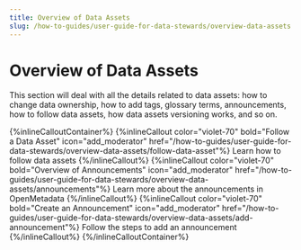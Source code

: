 ```yaml
---
title: Overview of Data Assets
slug: /how-to-guides/user-guide-for-data-stewards/overview-data-assets
---
```


# Overview of Data Assets

This section will deal with all the details related to data assets: how to change data ownership, how to add tags, glossary terms, announcements, how to follow data assets, how data assets versioning works, and so on.

{%inlineCalloutContainer%}
 {%inlineCallout
  color="violet-70"
  bold="Follow a Data Asset"
  icon="add_moderator"
  href="/how-to-guides/user-guide-for-data-stewards/overview-data-assets/follow-data-asset"%}
  Learn how to follow data assets
 {%/inlineCallout%}
 {%inlineCallout
  color="violet-70"
  bold="Overview of Announcements"
  icon="add_moderator"
  href="/how-to-guides/user-guide-for-data-stewards/overview-data-assets/announcements"%}
  Learn more about the announcements in OpenMetadata
 {%/inlineCallout%}
 {%inlineCallout
  color="violet-70"
  bold="Create an Announcement"
  icon="add_moderator"
  href="/how-to-guides/user-guide-for-data-stewards/overview-data-assets/add-announcement"%}
  Follow the steps to add an announcement
 {%/inlineCallout%}
{%/inlineCalloutContainer%}